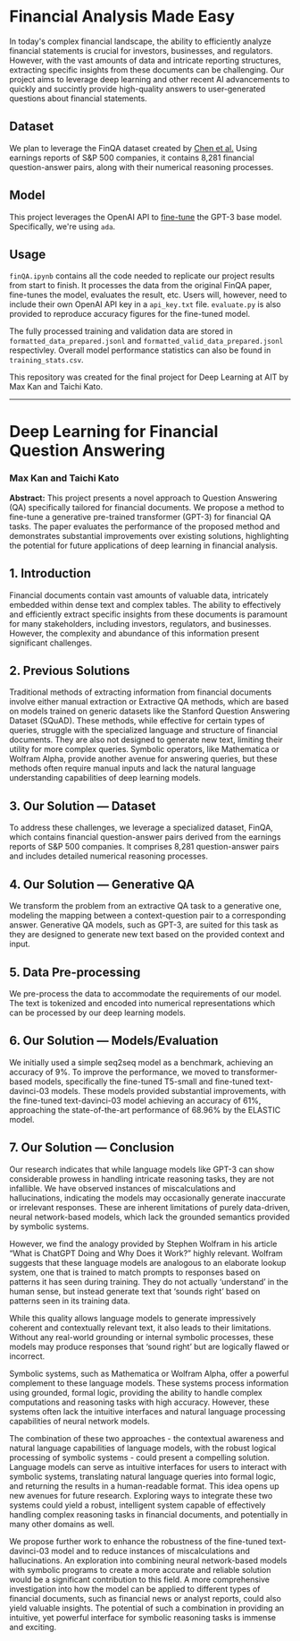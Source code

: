 # Financial Analysis Made Easy
In today's complex financial landscape, the ability to efficiently analyze financial statements is crucial for investors, businesses, and regulators. However, with the vast amounts of data and intricate reporting structures, extracting specific insights from these documents can be challenging. Our project aims to leverage deep learning and other recent AI advancements to quickly and succintly provide high-quality answers to user-generated questions about financial statements.

## Dataset
We plan to leverage the FinQA dataset created by [Chen et al.](https://arxiv.org/abs/2109.00122) Using earnings reports of S&P 500 companies, it contains 8,281 financial question-answer pairs, along with their numerical reasoning processes.

## Model
This project leverages the OpenAI API to [fine-tune](https://platform.openai.com/docs/guides/fine-tuning) the GPT-3 base model. Specifically, we're using `ada`.

## Usage
`finQA.ipynb` contains all the code needed to replicate our project results from start to finish. It processes the data from the original FinQA paper, fine-tunes the model, evaluates the result, etc. Users will, however, need to include their own OpenAI API key in a `api_key.txt` file. `evaluate.py` is also provided to reproduce accuracy figures for the fine-tuned model.

The fully processed training and validation data are stored in `formatted_data_prepared.jsonl` and `formatted_valid_data_prepared.jsonl` respectivley. Overall model performance statistics can also be found in `training_stats.csv`.

This repository was created for the final project for Deep Learning at AIT by Max Kan and Taichi Kato.

-------


# Deep Learning for Financial Question Answering
### Max Kan and Taichi Kato

**Abstract:**
This project presents a novel approach to Question Answering (QA) specifically tailored for financial documents. We propose a method to fine-tune a generative pre-trained transformer (GPT-3) for financial QA tasks. The paper evaluates the performance of the proposed method and demonstrates substantial improvements over existing solutions, highlighting the potential for future applications of deep learning in financial analysis.

## 1. Introduction
Financial documents contain vast amounts of valuable data, intricately embedded within dense text and complex tables. The ability to effectively and efficiently extract specific insights from these documents is paramount for many stakeholders, including investors, regulators, and businesses. However, the complexity and abundance of this information present significant challenges.

## 2. Previous Solutions
Traditional methods of extracting information from financial documents involve either manual extraction or Extractive QA methods, which are based on models trained on generic datasets like the Stanford Question Answering Dataset (SQuAD). These methods, while effective for certain types of queries, struggle with the specialized language and structure of financial documents. They are also not designed to generate new text, limiting their utility for more complex queries. Symbolic operators, like Mathematica or Wolfram Alpha, provide another avenue for answering queries, but these methods often require manual inputs and lack the natural language understanding capabilities of deep learning models.

## 3. Our Solution — Dataset
To address these challenges, we leverage a specialized dataset, FinQA, which contains financial question-answer pairs derived from the earnings reports of S&P 500 companies. It comprises 8,281 question-answer pairs and includes detailed numerical reasoning processes.

## 4. Our Solution — Generative QA
We transform the problem from an extractive QA task to a generative one, modeling the mapping between a context-question pair to a corresponding answer. Generative QA models, such as GPT-3, are suited for this task as they are designed to generate new text based on the provided context and input.

## 5. Data Pre-processing
We pre-process the data to accommodate the requirements of our model. The text is tokenized and encoded into numerical representations which can be processed by our deep learning models.

## 6. Our Solution — Models/Evaluation
We initially used a simple seq2seq model as a benchmark, achieving an accuracy of 9%. To improve the performance, we moved to transformer-based models, specifically the fine-tuned T5-small and fine-tuned text-davinci-03 models. These models provided substantial improvements, with the fine-tuned text-davinci-03 model achieving an accuracy of 61%, approaching the state-of-the-art performance of 68.96% by the ELASTIC model.

## 7. Our Solution — Conclusion
Our research indicates that while language models like GPT-3 can show considerable prowess in handling intricate reasoning tasks, they are not infallible. We have observed instances of miscalculations and hallucinations, indicating the models may occasionally generate inaccurate or irrelevant responses. These are inherent limitations of purely data-driven, neural network-based models, which lack the grounded semantics provided by symbolic systems.

However, we find the analogy provided by Stephen Wolfram in his article “What is ChatGPT Doing and Why Does it Work?” highly relevant. Wolfram suggests that these language models are analogous to an elaborate lookup system, one that is trained to match prompts to responses based on patterns it has seen during training. They do not actually ‘understand’ in the human sense, but instead generate text that ‘sounds right’ based on patterns seen in its training data.

While this quality allows language models to generate impressively coherent and contextually relevant text, it also leads to their limitations. Without any real-world grounding or internal symbolic processes, these models may produce responses that ‘sound right’ but are logically flawed or incorrect.

Symbolic systems, such as Mathematica or Wolfram Alpha, offer a powerful complement to these language models. These systems process information using grounded, formal logic, providing the ability to handle complex computations and reasoning tasks with high accuracy. However, these systems often lack the intuitive interfaces and natural language processing capabilities of neural network models.

The combination of these two approaches - the contextual awareness and natural language capabilities of language models, with the robust logical processing of symbolic systems - could present a compelling solution. Language models can serve as intuitive interfaces for users to interact with symbolic systems, translating natural language queries into formal logic, and returning the results in a human-readable format.
This idea opens up new avenues for future research. Exploring ways to integrate these two systems could yield a robust, intelligent system capable of effectively handling complex reasoning tasks in financial documents, and potentially in many other domains as well.

We propose further work to enhance the robustness of the fine-tuned text-davinci-03 model and to reduce instances of miscalculations and hallucinations. An exploration into combining neural network-based models with symbolic programs to create a more accurate and reliable solution would be a significant contribution to this field. A more comprehensive investigation into how the model can be applied to different types of financial documents, such as financial news or analyst reports, could also yield valuable insights. The potential of such a combination in providing an intuitive, yet powerful interface for symbolic reasoning tasks is immense and exciting.
